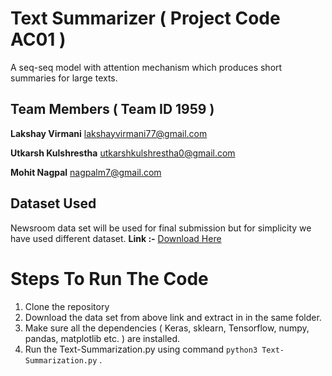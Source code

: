 # Text Summarizer ( Project Code AC01 )
A seq-seq model with attention mechanism which produces short summaries for large texts.

## Team Members ( **Team ID** 1959 )
**Lakshay Virmani** [lakshayvirmani77@gmail.com](mailto:lakshayvirmani77@gmail.com)

**Utkarsh Kulshrestha** [utkarshkulshrestha0@gmail.com](mailto:utkarshkulshrestha0@gmail.com)

**Mohit Nagpal** [nagpalm7@gmail.com](mailto:nagpalm7@gmail.com)

## Dataset Used

Newsroom data set will be used for final submission but for simplicity we have used different dataset.
**Link :-** [Download Here](https://www.kaggle.com/snap/amazon-fine-food-reviews)


# Steps To Run The Code

 1. Clone the repository 
 2. Download the data set from above link and extract in in the same folder.
 3. Make sure all the dependencies ( Keras, sklearn, Tensorflow, numpy, pandas, matplotlib etc. ) are installed.
 4. Run the Text-Summarization.py using command
  `python3 Text-Summarization.py` .
